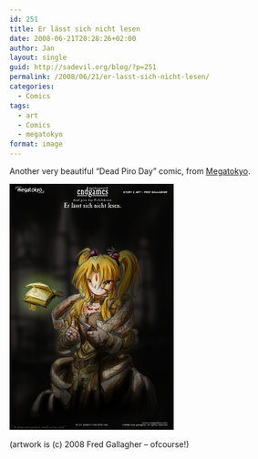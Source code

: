 ```yaml
---
id: 251
title: Er lässt sich nicht lesen
date: 2008-06-21T20:28:26+02:00
author: Jan
layout: single
guid: http://sadevil.org/blog/?p=251
permalink: /2008/06/21/er-lasst-sich-nicht-lesen/
categories:
  - Comics
tags:
  - art
  - Comics
  - megatokyo
format: image
---
```

Another very beautiful &#8220;Dead Piro Day&#8221; comic, from <a href="http://www.Megatokyo.com" target="_blank">Megatokyo</a>.

<a href="http://www.megatokyo.com/strip/1133" target="_blank"><img src="/assets/images/2008/02/1133_G-sm.png" /></a>

(artwork is (c) 2008 Fred Gallagher &#8211; ofcourse!)